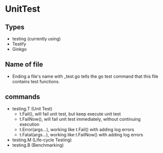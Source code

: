 # UnitTest

## Types
* testing (currently using)
* Testify
* Ginkgo

## Name of file
* Ending a file's name with _test.go tells the go test command that this file contains test functions.

## commands
* testing.T (Unit Test)
  * t.Fail(), will fail unit test, but keep execute unit test
  * t.FailNow(), will fail unit test immediately, without continuing execution
  * t.Error(args…), working like t.Fail() with adding log errors
  * t.Fatal(args…), working like t.FailNow() with adding log errors 
* testing.M (Life-cycle Testing)
* testing.B (Benchmarking)
